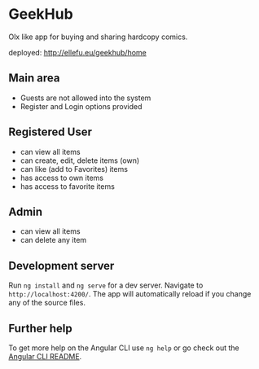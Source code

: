 # GeekHub

Olx like app for buying and sharing hardcopy comics.

deployed: http://ellefu.eu/geekhub/home

## Main area

- Guests are not allowed into the system
- Register and Login options provided

## Registered User

- can view all items
- can create, edit, delete items (own)
- can like (add to Favorites) items
- has access to own items
- has access to favorite items

## Admin

- can view all items
- can delete any item

## Development server

Run `ng install` and `ng serve` for a dev server. Navigate to `http://localhost:4200/`. The app will automatically reload if you change any of the source files.

## Further help

To get more help on the Angular CLI use `ng help` or go check out the [Angular CLI README](https://github.com/angular/angular-cli/blob/master/README.md).
